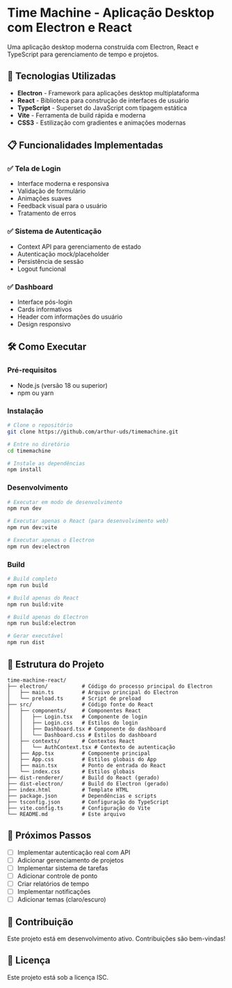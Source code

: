 # Time Machine - Aplicação Desktop com Electron e React

Uma aplicação desktop moderna construída com Electron, React e TypeScript para gerenciamento de tempo e projetos.

## 🚀 Tecnologias Utilizadas

- **Electron** - Framework para aplicações desktop multiplataforma
- **React** - Biblioteca para construção de interfaces de usuário
- **TypeScript** - Superset do JavaScript com tipagem estática
- **Vite** - Ferramenta de build rápida e moderna
- **CSS3** - Estilização com gradientes e animações modernas

## 📋 Funcionalidades Implementadas

### ✅ Tela de Login
- Interface moderna e responsiva
- Validação de formulário
- Animações suaves
- Feedback visual para o usuário
- Tratamento de erros

### ✅ Sistema de Autenticação
- Context API para gerenciamento de estado
- Autenticação mock/placeholder
- Persistência de sessão
- Logout funcional

### ✅ Dashboard
- Interface pós-login
- Cards informativos
- Header com informações do usuário
- Design responsivo

## 🛠️ Como Executar

### Pré-requisitos
- Node.js (versão 18 ou superior)
- npm ou yarn

### Instalação
```bash
# Clone o repositório
git clone https://github.com/arthur-uds/timemachine.git

# Entre no diretório
cd timemachine

# Instale as dependências
npm install
```

### Desenvolvimento
```bash
# Executar em modo de desenvolvimento
npm run dev

# Executar apenas o React (para desenvolvimento web)
npm run dev:vite

# Executar apenas o Electron
npm run dev:electron
```

### Build
```bash
# Build completo
npm run build

# Build apenas do React
npm run build:vite

# Build apenas do Electron
npm run build:electron

# Gerar executável
npm run dist
```

## 📁 Estrutura do Projeto

```
time-machine-react/
├── electron/           # Código do processo principal do Electron
│   ├── main.ts         # Arquivo principal do Electron
│   └── preload.ts      # Script de preload
├── src/                # Código fonte do React
│   ├── components/     # Componentes React
│   │   ├── Login.tsx   # Componente de login
│   │   ├── Login.css   # Estilos do login
│   │   ├── Dashboard.tsx # Componente do dashboard
│   │   └── Dashboard.css # Estilos do dashboard
│   ├── contexts/       # Contextos React
│   │   └── AuthContext.tsx # Contexto de autenticação
│   ├── App.tsx         # Componente principal
│   ├── App.css         # Estilos globais do App
│   ├── main.tsx        # Ponto de entrada do React
│   └── index.css       # Estilos globais
├── dist-renderer/      # Build do React (gerado)
├── dist-electron/      # Build do Electron (gerado)
├── index.html          # Template HTML
├── package.json        # Dependências e scripts
├── tsconfig.json       # Configuração do TypeScript
├── vite.config.ts      # Configuração do Vite
└── README.md           # Este arquivo
```

## 🎯 Próximos Passos

- [ ] Implementar autenticação real com API
- [ ] Adicionar gerenciamento de projetos
- [ ] Implementar sistema de tarefas
- [ ] Adicionar controle de ponto
- [ ] Criar relatórios de tempo
- [ ] Implementar notificações
- [ ] Adicionar temas (claro/escuro)

## 🤝 Contribuição

Este projeto está em desenvolvimento ativo. Contribuições são bem-vindas!

## 📄 Licença

Este projeto está sob a licença ISC.
